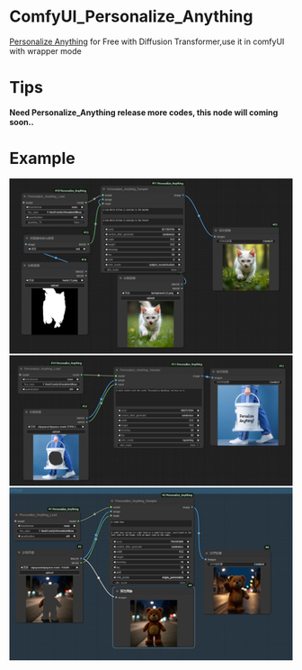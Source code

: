 # ComfyUI_Personalize_Anything
[Personalize Anything](https://github.com/fenghora/personalize-anything) for Free with Diffusion Transformer,use it in comfyUI with wrapper mode

# Tips
**Need Personalize_Anything release more codes, this node will coming soon..**

# Example
![](https://github.com/smthemex/ComfyUI_Personalize_Anything/blob/main/example_R.png)
![](https://github.com/smthemex/ComfyUI_Personalize_Anything/blob/main/example.png)
![](https://github.com/smthemex/ComfyUI_Personalize_Anything/blob/main/example_single.png)

